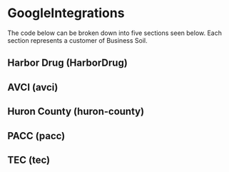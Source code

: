 # GoogleIntegrations
The code below can be broken down into five sections seen below. Each section represents a customer of Business Soil. 

## Harbor Drug (HarborDrug)


## AVCI (avci)



## Huron County (huron-county)



## PACC (pacc)



## TEC (tec)
